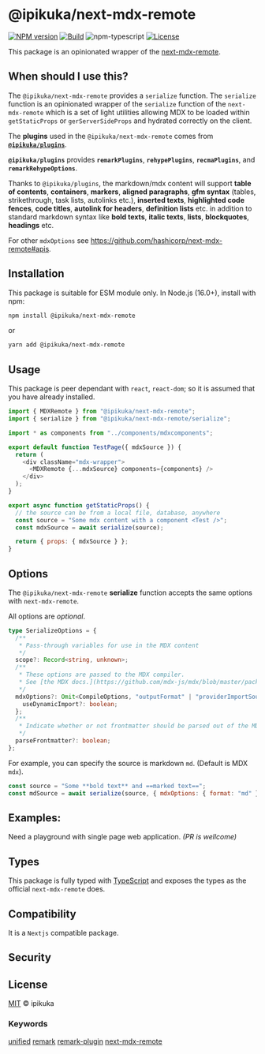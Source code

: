 # @ipikuka/next-mdx-remote

[![NPM version][npm-image]][npm-url]
[![Build][github-build]][github-build-url]
![npm-typescript]
[![License][github-license]][github-license-url]

This package is an opinionated wrapper of the [next-mdx-remote][next-mdx-remote].

## When should I use this?

The `@ipikuka/next-mdx-remote` provides a `serialize` function. The `serialize` function is an opinionated wrapper of the `serialize` function of the `next-mdx-remote` which is a set of light utilities allowing MDX to be loaded within `getStaticProps` or `gerServerSideProps` and hydrated correctly on the client.

The **plugins** used in the `@ipikuka/next-mdx-remote` comes from [**`@ipikuka/plugins`**](https://github.com/ipikuka/plugins/).

**`@ipikuka/plugins`** provides **`remarkPlugins`**, **`rehypePlugins`**, **`recmaPlugins`**, and **`remarkRehypeOptions`**.

Thanks to `@ipikuka/plugins`, the markdown/mdx content will support **table of contents**, **containers**, **markers**, **aligned paragraphs**, **gfm syntax** (tables, strikethrough, task lists, autolinks etc.), **inserted texts**, **highlighted code fences**, **code titles**, **autolink for headers**, **definition lists** etc. in addition to standard markdown syntax like **bold texts**, **italic texts**, **lists**, **blockquotes**, **headings** etc.

For other `mdxOptions` see https://github.com/hashicorp/next-mdx-remote#apis.

## Installation

This package is suitable for ESM module only. In Node.js (16.0+), install with npm:

```bash
npm install @ipikuka/next-mdx-remote
```

or

```bash
yarn add @ipikuka/next-mdx-remote
```

## Usage

This package is peer dependant with `react`, `react-dom`; so it is assumed that you have already installed.

```js
import { MDXRemote } from "@ipikuka/next-mdx-remote";
import { serialize } from "@ipikuka/next-mdx-remote/serialize";

import * as components from "../components/mdxcomponents";

export default function TestPage({ mdxSource }) {
  return (
    <div className="mdx-wrapper">
      <MDXRemote {...mdxSource} components={components} />
    </div>
  );
}

export async function getStaticProps() {
  // the source can be from a local file, database, anywhere
  const source = "Some mdx content with a component <Test />";
  const mdxSource = await serialize(source);

  return { props: { mdxSource } };
}
```

## Options

The `@ipikuka/next-mdx-remote` **serialize** function accepts the same options with `next-mdx-remote`.

All options are _optional_.

```typescript
type SerializeOptions = {
  /**
   * Pass-through variables for use in the MDX content
   */
  scope?: Record<string, unknown>;
  /**
   * These options are passed to the MDX compiler.
   * See [the MDX docs.](https://github.com/mdx-js/mdx/blob/master/packages/mdx/index.js).
   */
  mdxOptions?: Omit<CompileOptions, "outputFormat" | "providerImportSource"> & {
    useDynamicImport?: boolean;
  };
  /**
   * Indicate whether or not frontmatter should be parsed out of the MDX. Defaults to false
   */
  parseFrontmatter?: boolean;
};
```

For example, you can specify the source is markdown `md`. (Default is MDX `mdx`).

```js
const source = "Some **bold text** and ==marked text==";
const mdSource = await serialize(source, { mdxOptions: { format: "md" } });
```

## Examples:

Need a playground with single page web application. _(PR is wellcome)_

## Types

This package is fully typed with [TypeScript][typeScript] and exposes the types as the official `next-mdx-remote` does.

## Compatibility

It is a `Nextjs` compatible package.

## Security

## License

[MIT][license] © ipikuka

### Keywords

[unified][unifiednpm] [remark][remarknpm] [remark-plugin][remarkpluginnpm] [next-mdx-remote][next-mdx-remote]

[unifiednpm]: https://www.npmjs.com/search?q=keywords:unified
[remarknpm]: https://www.npmjs.com/search?q=keywords:remark
[remarkpluginnpm]: https://www.npmjs.com/search?q=keywords:remark%20plugin
[next-mdx-remote]: https://github.com/hashicorp/next-mdx-remote
[typescript]: https://www.typescriptlang.org/
[license]: https://github.com/ipikuka/
[npm-url]: https://www.npmjs.com/package/@ipikuka/next-mdx-remote
[npm-image]: https://img.shields.io/npm/v/@ipikuka/next-mdx-remote
[github-license]: https://img.shields.io/github/license/ipikuka/next-mdx-remote
[github-license-url]: https://github.com/ipikuka/next-mdx-remote/blob/master/LICENSE
[github-build]: https://github.com/ipikuka/next-mdx-remote/actions/workflows/publish.yml/badge.svg
[github-build-url]: https://github.com/ipikuka/next-mdx-remote/actions/workflows/publish.yml
[npm-typescript]: https://img.shields.io/npm/types/next-mdx-remote
